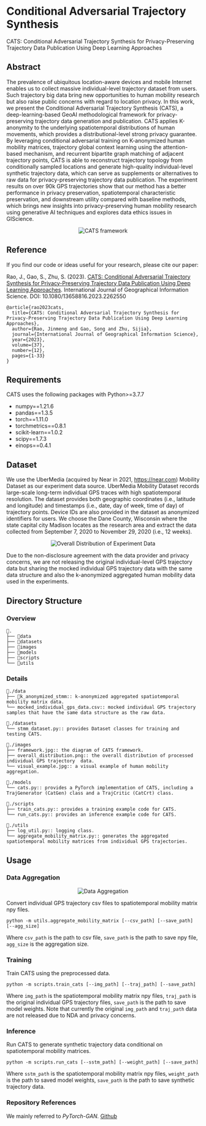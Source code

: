 # Conditional Adversarial Trajectory Synthesis

CATS: Conditional Adversarial Trajectory Synthesis for Privacy-Preserving Trajectory Data Publication Using Deep Learning Approaches

## Abstract
The prevalence of ubiquitous location-aware devices and mobile Internet enables us to collect massive individual-level trajectory dataset from users. Such trajectory big data bring new opportunities to human mobility research but also raise public concerns with regard to location privacy. In this work, we present the Conditional Adversarial Trajectory Synthesis (CATS), a deep-learning-based GeoAI methodological framework for privacy-preserving trajectory data generation and publication. CATS applies K-anonymity to the underlying spatiotemporal distributions of human movements, which provides a distributional-level strong privacy guarantee. By leveraging conditional adversarial training on K-anonymized human mobility matrices, trajectory global context learning using the attention-based mechanism, and recurrent bipartite graph matching of adjacent trajectory points, CATS is able to reconstruct trajectory topology from conditionally sampled locations and generate high-quality individual-level synthetic trajectory data, which can serve as supplements or alternatives to raw data for privacy-preserving trajectory data publication. The experiment results on over 90k GPS trajectories show that our method has a better performance in privacy preservation, spatiotemporal characteristic preservation, and downstream utility compared with baseline methods, which brings new insights into privacy-preserving human mobility research using generative AI techniques and explores data ethics issues in GIScience.


<p align="center">
    <img src="images/framework.jpg" alt="CATS framework" >
</p>

## Reference
If you find our code or ideas useful for your research, please cite our paper:

Rao, J., Gao, S., Zhu, S. (2023). [CATS: Conditional Adversarial Trajectory Synthesis for Privacy-Preserving Trajectory Data Publication Using Deep Learning Approaches](https://www.tandfonline.com/eprint/FJNDWSJUAJ9MUYNNQWAF/full?target=10.1080/13658816.2023.2262550). International Journal of Geographical Information Science. DOI: 10.1080/13658816.2023.2262550


```
@article{rao2023cats,
  title={CATS: Conditional Adversarial Trajectory Synthesis for Privacy-Preserving Trajectory Data Publication Using Deep Learning Approaches},
  author={Rao, Jinmeng and Gao, Song and Zhu, Sijia},
  journal={International Journal of Geographical Information Science},
  year={2023},
  volume={37},
  number={12},
  pages={1-33}
}
```

## Requirements

CATS uses the following packages with Python>=3.7.7

- numpy==1.21.6
- pandas==1.3.5
- torch==1.11.0
- torchmetrics==0.8.1
- scikit-learn==1.0.2
- scipy==1.7.3
- einops==0.4.1

## Dataset

We use the UberMedia (acquired by Near in 2021, https://near.com) Mobility Dataset as our experiment data source. UberMedia Mobility Dataset records large-scale long-term individual GPS traces with high spatiotemporal resolution. The dataset provides both geographic coordinates (i.e., latitude and longitude) and timestamps (i.e., date, day of week, time of day) of trajectory points. Device IDs are also provided in the dataset as anonymized identifiers for users. We choose the Dane County, Wisconsin where the state capital city Madison locates as the research area and extract the data collected from September 7, 2020 to November 29, 2020 (i.e., 12 weeks).

<p align="center">
    <img src="images/overall_distribution.png" alt="Overall Distribution of Experiment Data" >
</p>

Due to the non-disclosure agreement with the data provider and privacy concerns, we are not releasing the original individual-level GPS trajectory data but sharing the mocked individual GPS trajectory data with the same data structure and also the k-anonymized aggregated human mobility data used in the experiments.

## Directory Structure

### Overview

```
📁. 
├── 📁data
├── 📁datasets
├── 📁images
├── 📁models
├── 📁scripts
└── 📁utils
```

### Details

```
📁./data
├── 📁k_anonymized_stmm:: k-anonymized aggregated spatiotemporal mobility matrix data.
└── mocked_individual_gps_data.csv:: mocked individual GPS trajectory samples that have the same data structure as the raw data.
```

```
📁./datasets
└── stmm_dataset.py:: provides Dataset classes for training and testing CATS.
```

```
📁./images
├── framework.jpg:: the diagram of CATS framework.
├── overall_distribution.png:: the overall distribution of processed individual GPS trajectory  data.
└── visual_example.jpg:: a visual example of human mobility aggregation.
```

```
📁./models
└── cats.py:: provides a PyTorch implementation of CATS, including a TrajGenerator (CatGen) class and a TrajCritic (CatCrt) class.
```

```
📁./scripts
├── train_cats.py:: provides a training example code for CATS.
└── run_cats.py:: provides an inference example code for CATS.
```

```
📁./utils
├── log_util.py:: logging class.
└── aggregate_mobility_matrix.py:: generates the aggregated spatiotemporal mobility matrices from individual GPS trajectories.
```

## Usage

### Data Aggregation

<p align="center">
    <img src="images/visual_example.jpg" alt="Data Aggregation" >
</p>

Convert individual GPS trajectory csv files to spatiotemporal mobility matrix npy files.

```
python -m utils.aggregate_mobility_matrix [--csv_path] [--save_path] [--agg_size]
```

Where `csv_path` is the path to csv file, `save_path` is the path to save npy file, `agg_size` is the aggregation size.

### Training

Train CATS using the preprocessed data.

```
python -m scripts.train_cats [--img_path] [--traj_path] [--save_path]
```

Where `img_path` is the spatiotemporal mobility matrix npy files, `traj_path` is the original individual GPS trajectory files, `save_path` is the path to save model weights. Note that currently  the original `img_path` and `traj_path` data are not released due to NDA and privacy concerns.

### Inference

Run CATS to generate synthetic trajectory data conditional on spatiotemporal mobility matrices.

```
python -m scripts.run_cats [--sstm_path] [--weight_path] [--save_path]
```

Where `sstm_path` is the spatiotemporal mobility matrix npy files, `weight_path` is the path to saved model weights, `save_path` is the path to save synthetic trajectory data.


### Repository References

We mainly referred to *PyTorch-GAN.* [Github](https://github.com/eriklindernoren/PyTorch-GAN)
